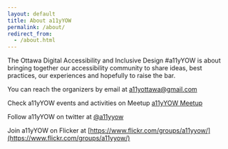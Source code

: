 ```yaml
---
layout: default
title: About a11yYOW
permalink: /about/
redirect_from:
  - /about.html
---
```

The Ottawa Digital Accessibility and Inclusive Design #a11yYOW is about bringing together our accessibility community to share ideas, best practices, our experiences and hopefully to raise the bar.

You can reach the organizers by email at a11yottawa@gmail.com 

Check a11yYOW events and activities on Meetup [a11yYOW Meetup](https://www.meetup.com/a11yOttawa/)

Follow a11yYOW on twitter at [@a11yyow](https://twitter.com/a11yYOW)

Join a11yYOW on Flicker at [https://www.flickr.com/groups/a11yyow/](https://www.flickr.com/groups/a11yyow/)

